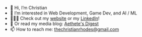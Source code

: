 - 👋 Hi, I’m Christian
- 👀 I’m interested in Web Development, Game Dev, and AI / ML
- 🧑🏽‍💼 Check out my [website](https://www.christian-rhodes.com/) or my [LinkedIn](https://www.linkedin.com/in/christianrhodes18/)!
- 📰 Or read my media blog: [Aethete's Digest](https://www.aesthetesdigest.com/)
- 📫 How to reach me: thechristianrhodes@gmail.com

<!---
christianrhodes18/christianrhodes18 is a ✨ special ✨ repository because its `README.md` (this file) appears on your GitHub profile.
You can click the Preview link to take a look at your changes.
--->
